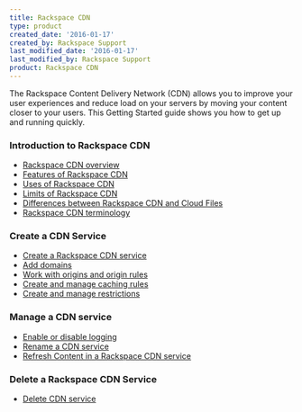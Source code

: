 ```yaml
---
title: Rackspace CDN
type: product
created_date: '2016-01-17'
created_by: Rackspace Support
last_modified_date: '2016-01-17'
last_modified_by: Rackspace Support
product: Rackspace CDN
---
```


The Rackspace Content Delivery Network (CDN) allows you to improve your
user experiences and reduce load on your servers by moving your content
closer to your users. This Getting Started guide shows you how to get up
and running quickly.

###  Introduction to Rackspace CDN

-   [Rackspace CDN
    overview](/howto/rackspace-cdn-overview)
-   [Features of Rackspace
    CDN](/howto/features-of-rackspace-cdn)
-   [Uses of Rackspace
    CDN](/howto/uses-of-rackspace-cdn)
-   [Limits of Rackspace
    CDN](/howto/limits-for-rackspace-cdn)
-   [Differences between Rackspace CDN and Cloud
    Files](/howto/differences-between-rackspace-cdn-and-rackspace-cloud-files)
-   [Rackspace CDN
    terminology](/howto/rackspace-cdn-terminology)

###  Create a CDN Service

-   [Create a Rackspace CDN
    service](/howto/create-a-rackspace-cdn-service)
-   [Add
    domains](/howto/add-and-manage-domains-in-rackspace-cdn)
-   [Work with origins and origin
    rules](/howto/work-with-origins-and-origin-rules-in-rackspace-cdn)
-   [Create and manage caching
    rules](/howto/create-and-manage-caching-rules-in-rackspace-cdn)
-   [Create and manage
    restrictions](/howto/create-and-manage-restrictions-in-rackspace-cdn)

###  Manage a CDN service

-   [Enable or disable
    logging](/howto/enable-or-disable-logging-in-rackspace-cdn)
-   [Rename a CDN
    service](/howto/rename-a-rackspace-cdn-service)
-   [Refresh Content in a Rackspace CDN
    service](/howto/refresh-content-in-a-rackspace-cdn-service)

###  Delete a Rackspace CDN Service

-   [Delete CDN
    service](/howto/delete-a-rackspace-cdn-service)
